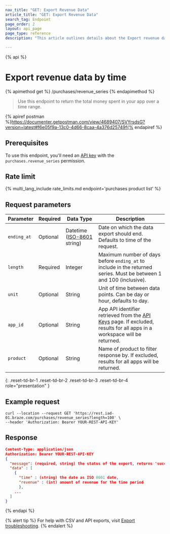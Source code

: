 ```yaml
---
nav_title: "GET: Export Revenue Data"
article_title: "GET: Export Revenue Data"
search_tag: Endpoint
page_order: 2
layout: api_page
page_type: reference
description: "This article outlines details about the Export revenue data Braze endpoint."

---
```

{% api %}
# Export revenue data by time
{% apimethod get %}
/purchases/revenue_series
{% endapimethod %}

> Use this endpoint to return the total money spent in your app over a time range.

{% apiref postman %}https://documenter.getpostman.com/view/4689407/SVYrsdsG?version=latest#f6e05f9a-13c0-4d66-8caa-4a376d25749f{% endapiref %}

## Prerequisites

To use this endpoint, you'll need an [API key]({{site.baseurl}}/api/basics#rest-api-key/) with the `purchases.revenue_series` permission.

## Rate limit

{% multi_lang_include rate_limits.md endpoint='purchases product list' %}

## Request parameters

| Parameter | Required | Data Type | Description |
|---|---|---|---|
| `ending_at` | Optional | Datetime ([ISO-8601](https://en.wikipedia.org/wiki/ISO_8601) string) | Date on which the data export should end. Defaults to time of the request. |
| `length` | Required | Integer | Maximum number of days before `ending_at` to include in the returned series. Must be between 1 and 100 (inclusive). |
| `unit` | Optional | String | Unit of time between data points. Can be day or hour, defaults to day. |
| `app_id` | Optional | String | App API identifier retrieved from the [API Keys]({{site.baseurl}}/user_guide/administrative/app_settings/api_settings_tab/) page. If excluded, results for all apps in a workspace will be returned. |
| `product` | Optional | String | Name of product to filter response by. If excluded, results for all apps will be returned. |
{: .reset-td-br-1 .reset-td-br-2 .reset-td-br-3  .reset-td-br-4 role="presentation" }

## Example request

```
curl --location --request GET 'https://rest.iad-01.braze.com/purchases/revenue_series?length=100' \
--header 'Authorization: Bearer YOUR-REST-API-KEY'
```

## Response

```json
Content-Type: application/json
Authorization: Bearer YOUR-REST-API-KEY
{
  "message": (required, string) the status of the export, returns 'success' when completed without errors,
  "data" : [
    {
      "time" : (string) the date as ISO 8601 date,
      "revenue" : (int) amount of revenue for the time period
      },
    ...
  ]
}
```

{% endapi %}

{% alert tip %}
For help with CSV and API exports, visit [Export troubleshooting]({{site.baseurl}}/user_guide/data_and_analytics/export_braze_data/export_troubleshooting/).
{% endalert %}
